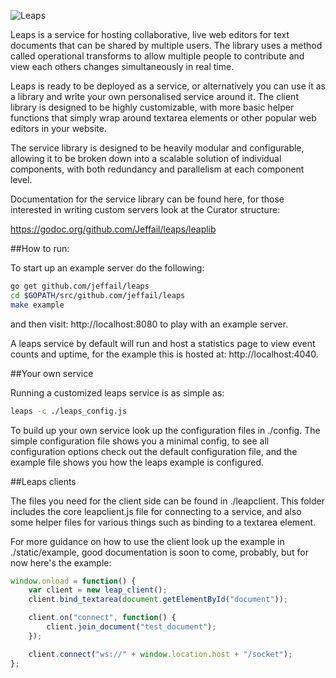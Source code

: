 ![Leaps](http://jeffail.uk/images/leaps_logo.png "Leaps")

Leaps is a service for hosting collaborative, live web editors for text documents that can be shared by multiple users. The library uses a method called operational transforms to allow multiple people to contribute and view each others changes simultaneously in real time.

Leaps is ready to be deployed as a service, or alternatively you can use it as a library and write your own personalised service around it. The client library is designed to be highly customizable, with more basic helper functions that simply wrap around textarea elements or other popular web editors in your website.

The service library is designed to be heavily modular and configurable, allowing it to be broken down into a scalable solution of individual components, with both redundancy and parallelism at each component level.

Documentation for the service library can be found here, for those interested in writing custom servers look at the Curator structure:

https://godoc.org/github.com/Jeffail/leaps/leaplib

##How to run:

To start up an example server do the following:

```bash
go get github.com/jeffail/leaps
cd $GOPATH/src/github.com/jeffail/leaps
make example
```

and then visit: http://localhost:8080 to play with an example server.

A leaps service by default will run and host a statistics page to view event counts and uptime, for the example this is hosted at: http://localhost:4040.

##Your own service

Running a customized leaps service is as simple as:

```bash
leaps -c ./leaps_config.js
```

To build up your own service look up the configuration files in ./config. The simple configuration file shows you a minimal config, to see all configuration options check out the default configuration file, and the example file shows you how the leaps example is configured.

##Leaps clients

The files you need for the client side can be found in ./leapclient. This folder includes the core leapclient.js file for connecting to a service, and also some helper files for various things such as binding to a textarea element.

For more guidance on how to use the client look up the example in ./static/example, good documentation is soon to come, probably, but for now here's the example:

```javascript
window.onload = function() {
	var client = new leap_client();
	client.bind_textarea(document.getElementById("document"));

	client.on("connect", function() {
		client.join_document("test_document");
	});

	client.connect("ws://" + window.location.host + "/socket");
};
```

